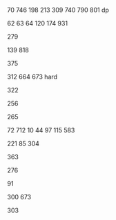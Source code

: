 70 746 198 213 309 740 790 801 dp

62 63 64 120 174 931

279
 
139 818

375

312 664 673 hard

322

256

265

72 712 10 44 97 115 583 

221 85 304

363

276

91

300 673

303
